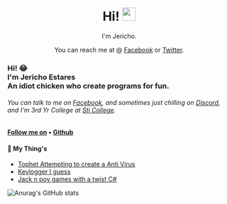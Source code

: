 <h1 align='center'> Hi! <img src="https://raw.githubusercontent.com/MartinHeinz/MartinHeinz/master/wave.gif" width="30px"></h1>

<p align='center'>
I'm Jericho.
</p>
<p align='center'>You can reach me at @  <a href="https://www.facebook.com/echo.estares/">Facebook</a> or <a href="https://twitter.com/jerichoybanez36">Twitter</a>.</p>
  <!-- Hi there! Feel free to make this your own but don't use my data. Attributions are welcomed --> 
<h3>Hi! 😂<br>I'm Jericho Estares<br>An idiot chicken who create programs for fun.</h3>
<h6>You can talk to me on <a href="https://www.facebook.com/echo.estares/">Facebook</a>, and sometimes just chilling on <a href="https://discord.gg/nDTR57Sy">Discord</a>, and I'm 3rd Yr College at <a href="https://www.facebook.com/sjdelmonte.sti.edu">Sti College</a>.
  
</h6>

<h4> <a href="">Follow me on</a> • <a href="https://github.com/jfouryeah12">Github</a></h4>

<h4>📕 My Thing's</h4>

<!-- Things-POST-LIST:START -->
- [Tophet Attempting to create a Anti Virus](https://github.com/jfouryeah12/Tophet)
- [Keylogger I guess ](https://github.com/jfouryeah12/Keylogger)
- [Jack n poy games with a twist C#](https://github.com/kean25/Jackpot-n-Poy)
<!-- Things-POST-LIST:END -->

![Anurag's GitHub stats](https://github-readme-stats.vercel.app/api?username=jfouryeah12&show_icons=true&theme=radical)







